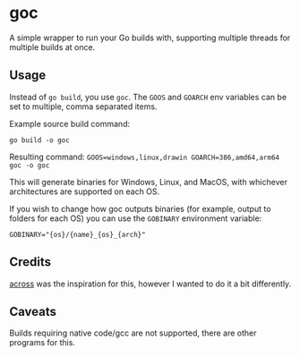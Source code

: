 goc
===

A simple wrapper to run your Go builds with, supporting multiple threads for multiple builds at once.

Usage
-----

Instead of `go build`, you use `goc`. The `GOOS` and `GOARCH` env variables can be set to multiple, comma separated items.

Example source build command:

`go build -o goc`

Resulting command:
`GOOS=windows,linux,drawin GOARCH=386,amd64,arm64 goc -o goc`

This will generate binaries for Windows, Linux, and MacOS, with whichever architectures are supported on each OS.

If you wish to change how goc outputs binaries (for example, output to folders for each OS) you can use the `GOBINARY` environment variable:

`GOBINARY="{os}/{name}_{os}_{arch}"`

Credits
-------

[across](https://github.com/LordRusk/across) was the inspiration for this, however I wanted to do it a bit differently.

Caveats
-------

Builds requiring native code/gcc are not supported, there are other programs for this.